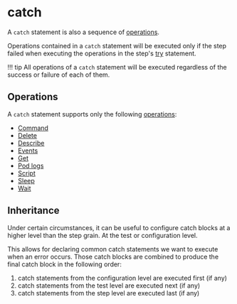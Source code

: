 # catch

A `catch` statement is also a sequence of [operations](../operations/index.md).

Operations contained in a `catch` statement will be executed only if the step failed when executing the operations in the step's [try](./try.md) statement.

!!! tip
    All operations of a `catch` statement will be executed regardless of the success or failure of each of them.

## Operations

A `catch` statement supports only the following [operations](../operations/index.md):

- [Command](../operations/command.md)
- [Delete](../operations/delete.md)
- [Describe](../operations/helpers/describe.md)
- [Events](../operations/helpers/events.md)
- [Get](../operations/helpers/get.md)
- [Pod logs](../operations/helpers/logs.md)
- [Script](../operations/script.md)
- [Sleep](../operations/sleep.md)
- [Wait](../operations/helpers/wait.md)

## Inheritance

Under certain circumstances, it can be useful to configure catch blocks at a higher level than the step grain. At the test or configuration level.

This allows for declaring common catch statements we want to execute when an error occurs.
Those catch blocks are combined to produce the final catch block in the following order:

1. catch statements from the configuration level are executed first (if any)
1. catch statements from the test level are executed next (if any)
1. catch statements from the step level are executed last (if any)
